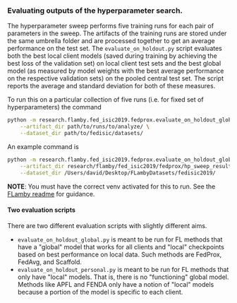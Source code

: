 ### Evaluating outputs of the hyperparameter search.

The hyperparameter sweep performs five training runs for each pair of parameters in the sweep. The artifacts of the training runs are stored under the same umbrella folder and are processed together to get an average performance on the test set. The `evaluate_on_holdout.py` script evaluates both the best local client models (saved during training by achieving the best loss of the validation set) on local client test sets and the best global model (as measured by model weights with the best average performance on the respective validation sets) on the pooled central test set. The script reports the average and standard deviation for both of these measures.

To run this on a particular collection of five runs (i.e. for fixed set of hyperparameters) the command
``` bash
python -m research.flamby.fed_isic2019.fedprox.evaluate_on_holdout_global.py \
    --artifact_dir path/to/runs/to/analyze/ \
    --dataset_dir path/to/fedisic/datasets/
```

An example command is
``` bash
python -m research.flamby.fed_isic2019.fedprox.evaluate_on_holdout_global.py \
    --artifact_dir research/flamby/fed_isic2019/fedprox/hp_sweep_results/mu_0.01_lr_0.0001/ \
    --dataset_dir /Users/david/Desktop/FLambyDatasets/fedisic2019/
```

__NOTE__: You must have the correct venv activated for this to run. See the [FLamby readme](/research/flamby/README.md) for guidance.


#### Two evaluation scripts

There are two different evaluation scripts with slightly different aims.

* `evaluate_on_holdout_global.py` is meant to be run for FL methods that have a "global" model that works for all clients and "local" checkpoints based on best performance on local data. Such methods are FedProx, FedAvg, and Scaffold.
* `evaluate_on_holdout_personal.py` is meant to be run for FL methods that only have "local" models. That is, there is no "functioning" global model. Methods like APFL and FENDA only have a notion of "local" models because a portion of the model is specific to each client.
